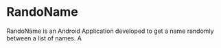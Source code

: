 # RandoName
RandoName is an Android Application developed to get a name randomly between a list of names. A
